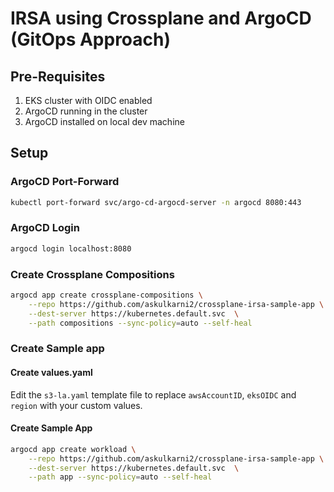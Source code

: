 # IRSA using Crossplane and ArgoCD (GitOps Approach)

## Pre-Requisites

1. EKS cluster with OIDC enabled
2. ArgoCD running in the cluster
3. ArgoCD installed on local dev machine

## Setup

### ArgoCD Port-Forward

```sh
kubectl port-forward svc/argo-cd-argocd-server -n argocd 8080:443
```

### ArgoCD Login

```sh
argocd login localhost:8080
```

### Create Crossplane Compositions

```sh
argocd app create crossplane-compositions \
    --repo https://github.com/askulkarni2/crossplane-irsa-sample-app \
    --dest-server https://kubernetes.default.svc  \
    --path compositions --sync-policy=auto --self-heal
```

### Create Sample app

#### Create values.yaml

Edit the `s3-la.yaml` template file to replace `awsAccountID`, `eksOIDC` and `region` with your custom values.

#### Create Sample App
```sh
argocd app create workload \
    --repo https://github.com/askulkarni2/crossplane-irsa-sample-app \
    --dest-server https://kubernetes.default.svc  \
    --path app --sync-policy=auto --self-heal
```
